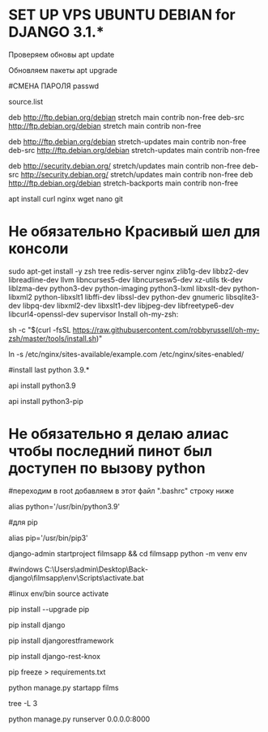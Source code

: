 # SET UP VPS UBUNTU DEBIAN for DJANGO 3.1.*

Проверяем обновы
apt update

Обновляем пакеты
apt upgrade


#СМЕНА ПАРОЛЯ
passwd 




source.list 

deb http://ftp.debian.org/debian stretch main contrib non-free
deb-src http://ftp.debian.org/debian stretch main contrib non-free

deb http://ftp.debian.org/debian stretch-updates main contrib non-free
deb-src http://ftp.debian.org/debian stretch-updates main contrib non-free

deb http://security.debian.org/ stretch/updates main contrib non-free
deb-src http://security.debian.org/ stretch/updates main contrib non-free
deb http://ftp.debian.org/debian stretch-backports main contrib non-free



apt install curl nginx wget nano git

# Не обязательно Красивый шел для консоли
sudo apt-get install -y zsh tree redis-server nginx zlib1g-dev libbz2-dev libreadline-dev llvm libncurses5-dev libncursesw5-dev xz-utils tk-dev liblzma-dev python3-dev python-imaging python3-lxml libxslt-dev python-libxml2 python-libxslt1 libffi-dev libssl-dev python-dev gnumeric libsqlite3-dev libpq-dev libxml2-dev libxslt1-dev libjpeg-dev libfreetype6-dev libcurl4-openssl-dev supervisor
Install oh-my-zsh:

sh -c "$(curl -fsSL https://raw.githubusercontent.com/robbyrussell/oh-my-zsh/master/tools/install.sh)"

ln -s /etc/nginx/sites-available/example.com /etc/nginx/sites-enabled/

#install last python 3.9.*

api install python3.9

api install python3-pip

# Не обязательно я делаю алиас чтобы последний пинот был доступен по вызову python
#переходим в root добавляем в этот файл ".bashrc" строку ниже

alias python='/usr/bin/python3.9'

#для pip

alias pip='/usr/bin/pip3'


django-admin startproject filmsapp 
&& cd filmsapp
python -m venv env 

#windows C:\Users\admin\Desktop\Back-django\filmsapp\env\Scripts\activate.bat

#linux env/bin source activate

pip install --upgrade pip

pip install django

pip install djangorestframework

pip install django-rest-knox

pip freeze > requirements.txt

python manage.py startapp films

tree -L 3

python manage.py runserver 0.0.0.0:8000
